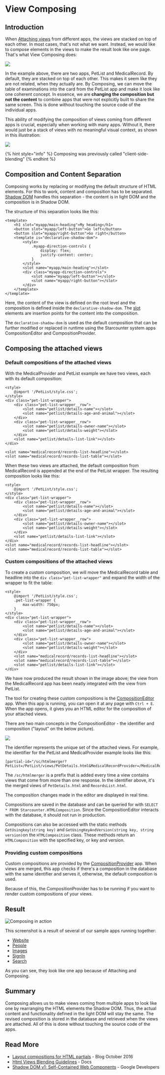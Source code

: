 # View Composing

## Introduction

When [Attaching views](view-attaching.md) from different apps, the views are stacked on top of each other. In most cases, that's not what we want. Instead, we would like to compose elements in the views to make the result look like one page. That's what View Composing does:

![](../../.gitbook/assets/assets-2fstarcounter-2fe48b74d0-8680-11e7-9944-1f85270462c6-2fe5df1df0-8680-11e7-9944-1f85270462c6-2.png)

In the example above, there are two apps, PetList and MedicalRecord. By default, they are stacked on top of each other. This makes it seem like they are not related, when they actually are. By Composing, we can move the table of examinations into the card from the PetList app and make it look like one coherent concept. In essence, we are **changing the composition but not the content** to combine apps that were not explicitly built to share the same screen. This is done without touching the source code of the individual apps.

This ability of modifying the composition of views coming from different apps is crucial, especially when working with many apps. Without it, there would just be a stack of views with no meaningful visual context, as shown in this illustration:

![](../../.gitbook/assets/assets-2fstarcounter-2fe48b74d0-8680-11e7-9944-1f85270462c6-2fe5df1df1-8680-11e7-9944-1f85270462c6-2.png)

{% hint style="info" %}
Composing was previously called "client-side-blending"
{% endhint %}

## Composition and Content Separation

Composing works by replacing or modifying the default structure of HTML elements. For this to work, content and composition has to be separated. [Shadow DOM](https://www.html5rocks.com/en/tutorials/webcomponents/shadowdom/) handles this separation - the content is in light DOM and the composition is in Shadow DOM.

The structure of this separation looks like this:

```markup
<template>
    <h1 slot="myapp/main-heading">My heading</h1>
    <button slot="myapp/left-button">Go left</button>
    <button slot="myapp/right-button">Go right</button>
    <template is="declarative-shadow-dom">
        <style>
            .myapp-direction-controls {
                display: flex;
                justify-content: center;
            }
        </style>
        <slot name="myapp/main-heading"></slot>
        <div class="myapp-direction-controls">
            <slot name="myapp/left-button"></slot>
            <slot name="myapp/right-button"></slot>
        </div>
    </template>
</template>
```

Here, the content of the view is defined on the root level and the composition is defined inside the `declarative-shadow-dom`. The [slot](https://developer.mozilla.org/en-US/docs/Web/HTML/Element/slot) elements are insertion points for the content into the composition.

The `declarative-shadow-dom` is used as the default composition that can be further modified or replaced in runtime using the Starcounter system apps CompositionEditor and CompositionProvider.

## Composing the attached views

### Default compositions of the attached views

With the MedicalProvider and PetList example we have two views, each with its default composition:

```markup
<style>
    @import '/PetList/style.css';
</style>
<div class="pet-list-wrapper">
    <div class="pet-list-wrapper__row">
        <slot name="petlist/details-name"></slot>
        <slot name="petlist/details-age-and-animal"></slot>
    </div>
    <div class="pet-list-wrapper__row">
        <slot name="petlist/details-owner-name"></slot>
        <slot name="petlist/details-weight"></slot>
    </div>
    <slot name="petlist/details-list-link"></slot>
</div>
```

```markup
<slot name="medicalrecord/records-list-headline"></slot>
<slot name="medicalrecord/records-list-table"></slot>
```

When these two views are attached, the default composition from MedicalRecord is appended at the end of the PetList wrapper. The resulting composition looks like this:

```markup
<style>
    @import '/PetList/style.css';
</style>
<div class="pet-list-wrapper">
    <div class="pet-list-wrapper__row">
        <slot name="petlist/details-name"></slot>
        <slot name="petlist/details-age-and-animal"></slot>
    </div>
    <div class="pet-list-wrapper__row">
        <slot name="petlist/details-owner-name"></slot>
        <slot name="petlist/details-weight"></slot>
    </div>
    <slot name="petlist/details-list-link"></slot>
</div>
<slot name="medicalrecord/records-list-headline"></slot>
<slot name="medicalrecord/records-list-table"></slot>
```

### Custom compositions of the attached views

To create a custom composition, we will move the MedicalRecord table and headline into the `div class="pet-list-wrapper"` and expand the width of the wrapper to fit the table:

```markup
<style>
    @import '/PetList/style.css';
    .pet-list-wrapper {
        max-width: 750px;
    }
</style>
<div class="pet-list-wrapper">
    <div class="pet-list-wrapper__row">
        <slot name="petlist/details-name"></slot>
        <slot name="petlist/details-age-and-animal"></slot>
    </div>
    <div class="pet-list-wrapper__row">
        <slot name="petlist/details-owner-name"></slot>
        <slot name="petlist/details-weight"></slot>
    </div>
    <slot name="medicalrecord/records-list-headline"></slot>
    <slot name="medicalrecord/records-list-table"></slot>
    <slot name="petlist/details-list-link"></slot>
</div>
```

We have now produced the result shown in the image above; the view from the MedicalRecord app has been neatly integrated with the view from PetList.

The tool for creating these custom compositions is the [CompositionEditor](https://github.com/starcounterapps/CompositionEditor) app. When this app is running, you can open it at any page with `Ctrl + E`. When the app opens, it gives you an HTML editor for the composition of your attached views. 

There are two main concepts in the CompositionEditor - the identifier and composition \("layout" on the below picture\).

![](../../.gitbook/assets/compositioneditor%20%283%29.png)

The identifier represents the unique set of the attached views. For example, the identifier for the PetList and MedicalProvider example looks like this:

```text
[partial-id="/sc/htmlmerger?PetList=/PetList/views/PetDetails.html&MedicalRecordProvider=/MedicalRecordProvider/views/RecordsList.html"]
```

The `/sc/htmlmerger` is a prefix that is added every time a view contains views that come from more than one response. In the identifier above, it's the merged views of `PetDetails.html` and `RecordsList.html`.

The composition changes made in the editor are displayed in real time.

Compositions are saved in the database and can be queried for with `SELECT * FROM Starcounter.HTMLComposition`. Since the CompositionEditor interacts with the database, it should not run in production.  
  
Compositions can also be accessed with the static methods `GetUsingkey(string key)` and `GetUsingKeyAndVersion(string key, string version)`on the `HTMLComposition` class. These methods return an `HTMLComposition` with the specified key, or key and version.

### Providing custom compositions

Custom compositions are provided by the [CompositionProvider](https://github.com/starcounterapps/compositionprovider) app. When views are merged, this app checks if there's a composition in the database with the same identifier and serves it, otherwise, the default composition is used.

Because of this, the CompositionProvider has to be running if you want to render custom compositions of your views.

## Result

![Composing in action](../../.gitbook/assets/inside%20%281%29.PNG)

This screenshot is a result of several of our sample apps running together:

* [Website](https://github.com/Starcounter/Website)
* [People](https://github.com/StarcounterApps/People)
* [Images](https://github.com/StarcounterApps/Images)
* [SignIn](https://github.com/StarcounterApps/SignIn)
* [Search](https://github.com/StarcounterApps/Search)

As you can see, they look like one app because of Attaching and Composing.

## Summary

Composing allows us to make views coming from multiple apps to look like one by rearranging the HTML elements the Shadow DOM. Thus, the actual content and functionality defined in the light DOM will stay the same. The revised composition is stored in the database and retrieved when the views are attached. All of this is done without touching the source code of the apps.

## Read More

* [Layout compositions for HTML partials](https://starcounter.io/layout-compositions-html-partials/) - Blog October 2016
* [Html Views Blending Guidelines](html-view-guidelines.md) - Docs
* [Shadow DOM v1: Self-Contained Web Components](https://developers.google.com/web/fundamentals/getting-started/primers/shadowdom) - Google Developers



